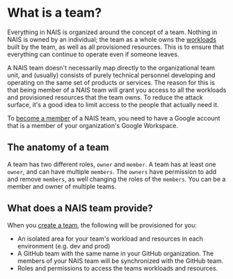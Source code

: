# What is a team?

Everything in NAIS is organized around the concept of a team.
Nothing in NAIS is owned by an individual; the team as a whole owns the [workloads](./workloads/README.md) built by the team, as well as all provisioned resources. This is to ensure that everything can continue to operate even if someone leaves.

A NAIS team doesn't necessarily map directly to the organizational team unit, and (usually) consists of purely technical personnel developing and operating on the same set of products or services. The reason for this is that being member of a NAIS team will grant you access to all the workloads and provisioned resources that the team owns. To reduce the attack surface, it's a good idea to limit access to the people that actually need it.

To [become a member](../how-to-guides/team.md) of a NAIS team, you need to have a Google account that is a member of your organization's Google Workspace.

## The anatomy of a team

A team has two different roles, `owner` and `member`.
A team has at least one `owner`, and can have multiple `members`. The `owners` have permission to add and remove `members`, as well changing the roles of the `members`.
You can be a member and owner of multiple teams.

## What does a NAIS team provide?

When you [create a team](../how-to-guides/team.md), the following will be provisioned for you:

- An isolated area for your team's workload and resources in each environment (e.g. dev and prod)
- A GitHub team with the same name in your GitHub organization. The members of your NAIS team will be synchronized with the GitHub team.
- Roles and permissions to access the teams workloads and resources.
